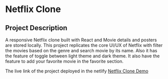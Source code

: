 # Netflix Clone 

## Project Description
A responsive Netflix clone built with React and Movie details and posters are stored locally. This project replicates the core UI/UX of Netflix with filter the movies based on the genre and search movie by its name.
Also it has the feature of toggle between light theme and dark theme. It also have the feature to add your favorite movie in the favorite section.

The live link of the project deployed in the netlify [Netflix Clone Demo](teal-boba-0b87cc.netlify.app)
